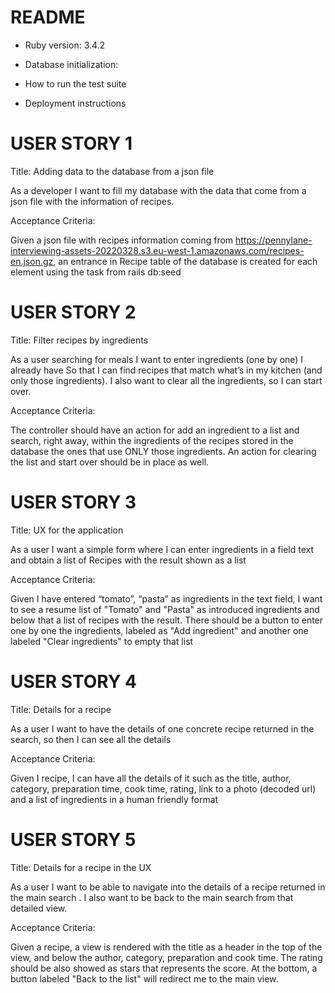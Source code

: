 # README

* Ruby version: 3.4.2

* Database initialization: 

* How to run the test suite

* Deployment instructions

# USER STORY 1
Title: Adding data to the database from a json file 

As a developer I want to fill my database with the data that come from a json file with the information of recipes.

Acceptance Criteria:

Given a json file with recipes information coming from https://pennylane-interviewing-assets-20220328.s3.eu-west-1.amazonaws.com/recipes-en.json.gz,
an entrance in Recipe table of the database is created for each element using the task from rails db:seed

# USER STORY 2
Title: Filter recipes by ingredients

As a user searching for meals I want to enter ingredients (one by one) I already have So that I can find recipes that match what’s in
my kitchen (and only those ingredients). I also want to clear all the ingredients, so I can start over.

Acceptance Criteria:

The controller should have an action for add an ingredient to a list and search, right away, within the ingredients of 
the recipes stored in the database the ones that use ONLY those ingredients. An action for clearing the list and start over
should be in place as well. 

# USER STORY 3

Title: UX for the application 

As a user I want a simple form where I can enter ingredients in a field text and obtain a list of Recipes with the result
shown as a list

Acceptance Criteria:

Given I have entered “tomato”, “pasta” as ingredients in the text field, I want to see a resume list of "Tomato" and "Pasta" 
as introduced ingredients and below that a list of recipes with the result.
There should be a button to enter one by one the ingredients, labeled as "Add ingredient" and another one labeled "Clear ingredients"
to empty that list 

# USER STORY 4

Title: Details for a recipe

As a user I want to have the details of one concrete recipe returned in the search, so then I can see all the details


Acceptance Criteria:

Given I recipe, I can have all the details of it such as the title, author, category, preparation time, cook time, rating,
link to a photo (decoded url) and a list of ingredients in a human friendly format

# USER STORY 5

Title: Details for a recipe in the UX 

As a user I want to be able to navigate into the details of a recipe returned in the main search .
I also want to be back to the main search from that detailed view.


Acceptance Criteria:

Given a recipe, a view is rendered with the title as a header in the top of the view, and below the author, category, 
preparation and cook time. The rating should be also showed as stars that represents the score. At the bottom, a button 
labeled "Back to the list" will redirect me to the main view.